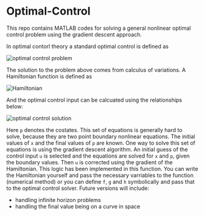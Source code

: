 # Optimal-Control
This repo contains MATLAB codes for solving a general nonlinear optimal control problem using the gradient descent approach.

In optimal contorl theory a standard optimal control is defined as

![optimal control problem](https://quicklatex.com/cache3/4b/ql_f0a92f6c2743c22d543188b723fcfd4b_l3.png)

The solution to the problem above comes from calculus of variations. A Hamiltonian function is defined as

![Hamiltonian](https://quicklatex.com/cache3/dc/ql_b68dd567e3dc907186ed3255194ff0dc_l3.png)

And the optimal control input can be calcuated using the relationships below:

![optimal control solution](https://quicklatex.com/cache3/58/ql_86439e83486d7be8d7d7b1925d61d758_l3.png)

Here `p` denotes the costates. This set of equations is generally hard to solve, because they are two point boundary nonlinear equations. The initial values of `x` and the final values of `p` are known.
One way to solve this set of equations is using the gradient descent algorithm. An initial guess of the control input `u` is selected and the equations are solved for `x` and `p`, given the boundary values. Then `u` is corrected using the gradient of the Hamiltonian. 
This logic has been implemented in this function. 
You can write the Hamiltonian yourself and pass the necessary varriables to the function (numerical method) or you can define `f`, `g` and `h` symbolically and pass that to the optimal control solver.
Future versions will include:
- handling infinite horizon problems
- handling the final value being on a curve in space 

